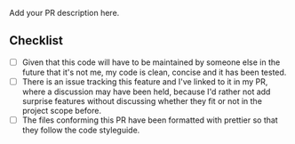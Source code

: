 <!-- 👋 Thank you for contributing code to this project

To guarantee success for your pull request, use the following template.
Make sure the checklis passes. Otherwise, your pull request may be
rejected. By sending a pull request, you agree you have read this
document, as well as CONTRIBUTING.md and CODE_OF_CONDUCT.md. Thank you! -->

Add your PR description here.

## Checklist

- [ ] Given that this code will have to be maintained by someone else in
      the future that it's not me, my code is clean, concise and it has
      been tested.
- [ ] There is an issue tracking this feature and I've linked to it in my
      PR, where a discussion may have been held, because I'd rather not
      add surprise features without discussing whether they fit or not
      in the project scope before.
- [ ] The files conforming this PR have been formatted with prettier
      so that they follow the code styleguide.
